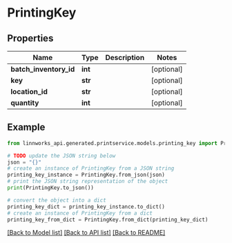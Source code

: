 # PrintingKey


## Properties

Name | Type | Description | Notes
------------ | ------------- | ------------- | -------------
**batch_inventory_id** | **int** |  | [optional] 
**key** | **str** |  | [optional] 
**location_id** | **str** |  | [optional] 
**quantity** | **int** |  | [optional] 

## Example

```python
from linnworks_api.generated.printservice.models.printing_key import PrintingKey

# TODO update the JSON string below
json = "{}"
# create an instance of PrintingKey from a JSON string
printing_key_instance = PrintingKey.from_json(json)
# print the JSON string representation of the object
print(PrintingKey.to_json())

# convert the object into a dict
printing_key_dict = printing_key_instance.to_dict()
# create an instance of PrintingKey from a dict
printing_key_from_dict = PrintingKey.from_dict(printing_key_dict)
```
[[Back to Model list]](../README.md#documentation-for-models) [[Back to API list]](../README.md#documentation-for-api-endpoints) [[Back to README]](../README.md)



